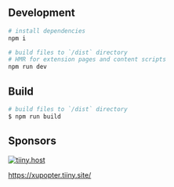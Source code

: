 
## Development

```bash
# install dependencies
npm i

# build files to `/dist` directory
# HMR for extension pages and content scripts
npm run dev
```

## Build

```bash
# build files to `/dist` directory
$ npm run build
```

## Sponsors

[![tiiny.host](https://tiiny.host/assets/logo.png)](https://tiiny.host)

https://xupopter.tiiny.site/
